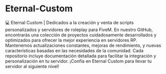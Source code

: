 # Eternal-Custom
💻 Eternal Custom | Dedicados a la creación y venta de scripts personalizados y servidores de roleplay para FiveM. En nuestro GitHub, encontrarás una colección de proyectos cuidadosamente desarrollados y optimizados para ofrecer la mejor experiencia en servidores RP. Mantenemos actualizaciones constantes, mejoras de rendimiento, y nuevas características basadas en las necesidades de la comunidad. Cada repositorio incluye documentación detallada para facilitar la integración y personalización en tu servidor. ¡Confía en Eternal Custom para llevar tu servidor al siguiente nivel!
